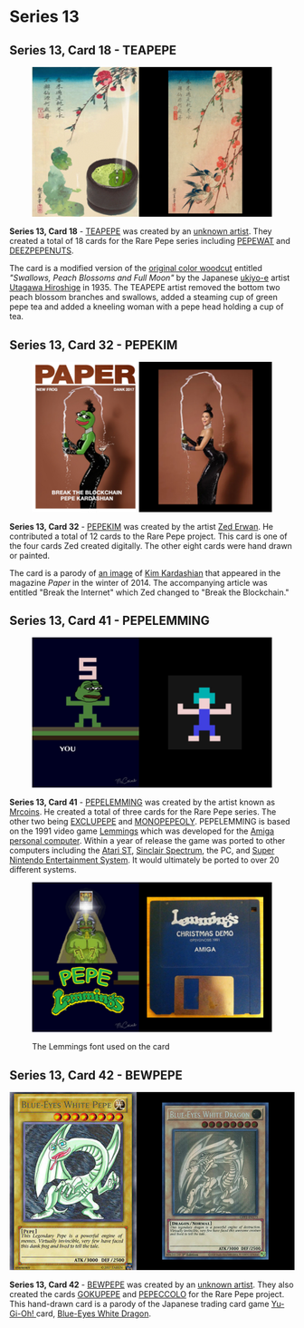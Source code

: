 # Series 13

## Series 13, Card 18 - TEAPEPE

<figure><img src="../../../.gitbook/assets/S13 C18 - TEAPEPE source and card.jpg" alt=""><figcaption></figcaption></figure>

**Series 13, Card 18** - [TEAPEPE](https://pepe.wtf/asset/TEAPEPE) was created by an [unknown artist](https://pepe.wtf/artists/1C7vMLMFcefxKevmNRGKp7mntx1nYCueSZ). They created a total of 18 cards for the Rare Pepe series including [PEPEWAT](https://pepe.wtf/asset/PEPEWAT) and [DEEZPEPENUTS](https://pepe.wtf/asset/DEEZPEPENUTS).

The card is a modified version of the [original color woodcut](https://chazen.wisc.edu/collection/6014/swallows-peach-blossoms-and-full-moon/) entitled _"Swallows, Peach Blossoms and Full Moon"_ by the Japanese [ukiyo-e](https://en.wikipedia.org/wiki/Ukiyo-e) artist [Utagawa Hiroshige](https://en.wikipedia.org/wiki/Hiroshige) in 1935. The TEAPEPE artist removed the bottom two peach blossom branches and swallows, added a steaming cup of green pepe tea and added a kneeling woman with a pepe head holding a cup of tea.

## Series 13, Card 32 - PEPEKIM

<figure><img src="../../../.gitbook/assets/S13 C32 - PEPEKIM card and source.jpg" alt=""><figcaption></figcaption></figure>

**Series 13, Card 32** - [PEPEKIM](https://pepe.wtf/asset/PEPEKIM) was created by the artist [Zed Erwan](https://pepe.wtf/artists/Zed-Erwan). He contributed a total of 12 cards to the Rare Pepe project. This card is one of the four cards Zed created digitally. The other eight cards were hand drawn or painted.

The card is a parody of [an image](https://www.papermag.com/break-the-internet-kim-kardashian-cover-1427450475.html?rebelltitem=1#rebelltitem1) of [Kim Kardashian](https://en.wikipedia.org/wiki/Kim\_Kardashian) that appeared in the magazine _Paper_ in the winter of 2014. The accompanying article was entitled "Break the Internet" which Zed changed to "Break the Blockchain."

## Series 13, Card 41 - PEPELEMMING

<figure><img src="../../../.gitbook/assets/S13 C41 - PEPELEMMING card and sourcejpg.jpg" alt=""><figcaption></figcaption></figure>

**Series 13, Card 41** - [PEPELEMMING](https://pepe.wtf/asset/PEPELEMMING) was created by the artist known as [Mrcoins](https://pepe.wtf/artists/Mrcoins). He created a total of three cards for the Rare Pepe series. The other two being [EXCLUPEPE](https://pepe.wtf/asset/EXCLUPEPE) and [MONOPEPEOLY](https://pepe.wtf/asset/MONOPEPEOLY). PEPELEMMING is based on the 1991 video game [Lemmings](https://en.wikipedia.org/wiki/Lemmings\_\(video\_game\)) which was developed for the [Amiga personal computer](https://en.wikipedia.org/wiki/Amiga). Within a year of release the game was ported to other computers including the [Atari ST](https://en.wikipedia.org/wiki/Atari\_ST), [Sinclair Spectrum](https://en.wikipedia.org/wiki/ZX\_Spectrum), the PC, and [Super Nintendo Entertainment System](https://en.wikipedia.org/wiki/Super\_Nintendo\_Entertainment\_System). It would ultimately be ported to over 20 different systems.

<figure><img src="../../../.gitbook/assets/S13 C41 - PEPELEMMING source and card 2.jpg" alt=""><figcaption><p>The Lemmings font used on the card</p></figcaption></figure>

## Series 13, Card 42 - BEWPEPE

![](<../../../.gitbook/assets/S13 C42 - BEWPEPE card and source.jpg>)

**Series 13, Card 42** - [BEWPEPE](https://pepe.wtf/asset/BEWPEPE) was created by an [unknown artist](https://pepe.wtf/artists/1JMa2DJwFjW5EYdqaXPKwGpqEjQ15dq3Xy). They also created the cards [GOKUPEPE](https://pepe.wtf/asset/GOKUPEPE) and [PEPECCOLO](https://pepe.wtf/asset/PEPECCOLO) for the Rare Pepe project. This hand-drawn card is a parody of the Japanese trading card game [Yu-Gi-Oh! ](https://en.wikipedia.org/wiki/Yu-Gi-Oh!)card, [Blue-Eyes White Dragon](https://yugipedia.com/wiki/Blue-Eyes\_White\_Dragon).
